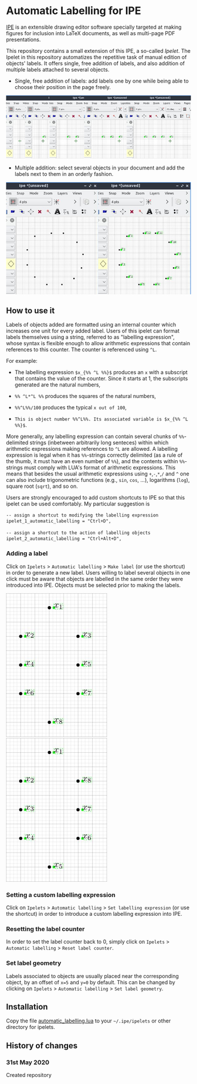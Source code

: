 # Automatic Labelling for IPE

[IPE](http://ipe.otfried.org/) is an extensible drawing editor software specially targeted at making figures for inclusion into LaTeX documents, as well as multi-page PDF presentations.

This repository contains a small extension of this IPE, a so-called _Ipelet_. The Ipelet in this repository automatizes the repetitive task of manual edition of objects' labels. It offers single, free addition of labels, and also addition of multiple labels attached to several objects.

- Single, free addition of labels: add labels one by one while being able to choose their position in the page freely.

![](images/progress_single.png)

- Multiple addition: select several objects in your document and add the labels next to them in an orderly fashion.

![](images/progress_multiple.png)

## How to use it

Labels of objects added are formatted using an internal counter which increases one unit for every added label. Users of this ipelet can format labels themselves using a string, referred to as "labelling expression", whose syntax is flexible enough to allow arithmetic expressions that contain references to this counter. The counter is referenced using ``^L``.

For example:

- The labelling expression ``$x_{%% ^L %%}$`` produces an ``x`` with a subscript that contains the value of the counter. Since it starts at 1, the subscripts generated are the natural numbers,

- ``%% ^L*^L %%`` produces the squares of the natural numbers,

- ``%%^L%%/100`` produces the typical ``x out of 100``,

- ``This is object number %%^L%%. Its associated variable is $x_{%% ^L %%}$``.

More generally, any labelling expression can contain several chunks of ``%%``-delimited strings (inbetween arbitrarily long senteces) within which arithmetic expressions making references to ``^L``   are allowed. A labelling expression is legal when it has ``%%``-strings correctly delimited (as a rule of the thumb, it must have an even number of ``%%``), and the contents within ``%%``-strings must comply with LUA's format of arithmetic expressions. This means that besides the usual arithmetic expressions using ``+``,``-``,``*``,``/`` and ``^`` one can also include trigonometric functions (e.g., ``sin``, ``cos``, ...), logarithms (``log``), square root (``sqrt``), and so on.

Users are strongly encouraged to add custom shortcuts to IPE so that this ipelet can be used comfortably. My particular suggestion is
    
    -- assign a shortcut to modifying the labelling expression
    ipelet_1_automatic_labelling = "Ctrl+D",
    
    -- assign a shortcut to the action of labelling objects
    ipelet_2_automatic_labelling = "Ctrl+Alt+D",

### Adding a label

Click on ``Ipelets`` > ``Automatic labelling`` > ``Make label`` (or use the shortcut) in order to generate a new label. Users willing to label several objects in one click must be aware that objects are labelled in the same order they were introduced into IPE. Objects must be selected prior to making the labels.

![](images/order_1.png)
![](images/order_2.png)

### Setting a custom labelling expression

Click on ``Ipelets`` > ``Automatic labelling`` > ``Set labelling expression`` (or use the shortcut) in order to introduce a custom labelling expression into IPE.

### Resetting the label counter

In order to set the label counter back to 0, simply click on ``Ipelets`` > ``Automatic labelling`` > ``Reset label counter``.

### Set label geometry

Labels associated to objects are usually placed near the corresponding object, by an offset of ``x=5`` and ``y=0`` by default. This can be changed by clicking on ``Ipelets`` > ``Automatic labelling`` > ``Set label geometry``. 

## Installation

Copy the file [automatic_labelling.lua](https://github.com/lluisalemanypuig/autolabipe/blob/master/automatic_labelling.lua) to your ``~/.ipe/ipelets`` or other directory for ipelets.

## History of changes

### 31st May 2020

Created repository